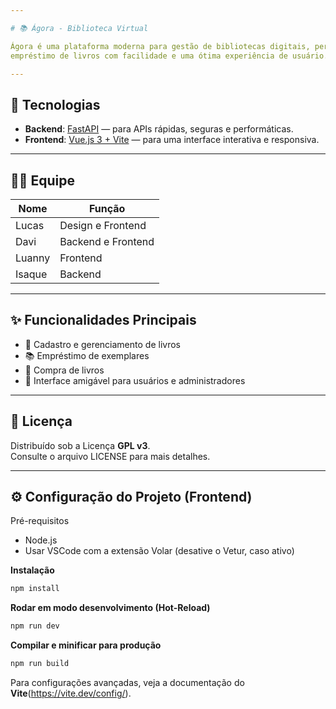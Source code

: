 ```yaml
---

# 📚 Ágora - Biblioteca Virtual

Ágora é uma plataforma moderna para gestão de bibliotecas digitais, permitindo a compra e o 
empréstimo de livros com facilidade e uma ótima experiência de usuário.

---
```


## 🚀 Tecnologias

- **Backend**: [FastAPI](https://fastapi.tiangolo.com/) — para APIs rápidas, seguras e performáticas.
- **Frontend**: [Vue.js 3 + Vite](https://vuejs.org/) — para uma interface interativa e responsiva.

---

## 👨‍💻 Equipe

| Nome    | Função                          |
|---------|---------------------------------|
| Lucas   | Design e Frontend               |
| Davi    | Backend e Frontend              |
| Luanny  | Frontend                        |
| Isaque  | Backend                         |

---

## ✨ Funcionalidades Principais

- 📖 Cadastro e gerenciamento de livros
- 📚 Empréstimo de exemplares
- 🛒 Compra de livros
- 🎨 Interface amigável para usuários e administradores

---

## 📄 Licença

Distribuído sob a Licença **GPL v3**.  
Consulte o arquivo LICENSE para mais detalhes.

---

## ⚙️ Configuração do Projeto (Frontend)

Pré-requisitos
- Node.js
- Usar VSCode com a extensão Volar (desative o Vetur, caso ativo)

**Instalação**
```sh
npm install
```

**Rodar em modo desenvolvimento (Hot-Reload)**
```sh
npm run dev
```

**Compilar e minificar para produção**
```sh
npm run build
```

Para configurações avançadas, veja a documentação do **Vite**(https://vite.dev/config/).